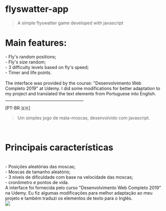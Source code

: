 # flyswatter-app
<blockquote> A simple flyswatter game developed with javascript </blockquote>
<h1> Main features: </h1>
- Fly's random positions;</br>
- Fly's size random; </br>
- 3 difficulty levels based on fly's speed; </br>
- Timer and life points.</br>
</br>
The interface was provided by the course: "Desenvolvimento Web Completo 2019" at Udemy. I did some modifications for better adaptation to my project and translated the text elements from Portuguese into English.


<hr width = 50%>
[PT-BR 🇧🇷] 
<blockquote> Um simples jogo de mata-moscas, desenvolvido com javascript.</blockquote> </br>
<h1> Principais características </h1> </br>
- Posições aleatórias das moscas;</br>
- Moscas de tamanho aleatório;</br>
- 3 níveis de dificuldade com base na velocidade das moscas;</br>
- cronômetro e pontos de vida. </br> 
A interface foi fornecida pelo curso "Desenvolvimento Web Completo 2019" na Udemy. Eu fiz algumas modificações para melhor adaptação ao meu projeto e também traduzi os elementos de texto para o Inglês.
</br>
 <img src="https://github.com/requaresma/flyswatter-app/blob/master/imagens/app-flyswatter.gif"/>

